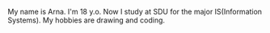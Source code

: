 My name is Arna.
I'm 18 y.o.
Now I study at SDU for the major IS(Information Systems).
My hobbies are drawing and coding.